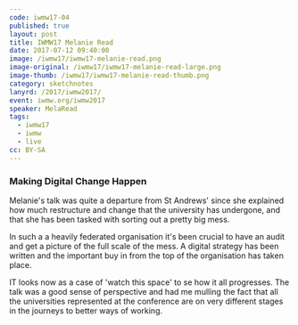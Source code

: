 ```yaml
---
code: iwmw17-04
published: true
layout: post
title: IWMW17 Melanie Read
date: 2017-07-12 09:40:00
image: /iwmw17/iwmw17-melanie-read.png
image-original: /iwmw17/iwmw17-melanie-read-large.png
image-thumb: /iwmw17/iwmw17-melanie-read-thumb.png
category: sketchnotes
lanyrd: /2017/iwmw2017/
event: iwmw.org/iwmw2017
speaker: MelaRead
tags:
  - iwmw17
  - iwmw
  - live
cc: BY-SA
---
```



### Making Digital Change Happen

Melanie's talk was quite a departure from St Andrews' since she explained how much restructure and change that the university has undergone, and that she has been tasked with sorting out a pretty big mess.

In such a a heavily federated organisation it's been crucial to have an audit and get a picture of the full scale of the mess. A digital strategy has been written and the important buy in from the top of the organisation has taken place.

IT looks now as a case of 'watch this space' to se how it all progresses. The talk was a good sense of perspective and had me mulling the fact that all the universities represented at the conference are on very different stages in the journeys to better ways of working.
